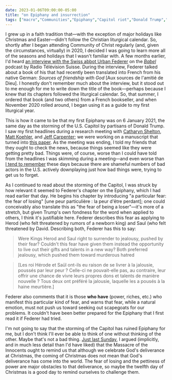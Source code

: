 ```yaml
---
date: 2023-01-06T09:00:00-05:00
title: "on Epiphany and insurrection"
tags: ["macro","Communities","Epiphany","Capitol riot","Donald Trump","Herod","liturgical calendar","Radio Télévision Suisse","faith transition","COVID-19","podcasts","Saul","Massacre of the Innocents"]
---
```

I grew up in a faith tradition that—with the exception of major holidays like Christmas and Easter—didn't follow the Christian liturgical calendar. So, shortly after I began attending Community of Christ regularly (and, given the circumstances, virtually) in 2020, I decided I was going to learn more all of the seasons and holidays that I wasn't familiar with. A few months earlier, I'd heard [an interview with the Swiss abbot Urban Federer](https://www.rts.ch/audio-podcast/2021/audio/dieu-mon-ami-25098851.html) on the *[Babel](https://www.rts.ch/audio-podcast/2021/emission/babel-25000879.html)* podcast by Radio Télévision Suisse. During the interview, Federer talked about a book of his that had recently been translated into French from his native German: *Sources of friendship with God* [Aux sources de l'amitié de Dieu]. I honestly don't remember much about the interview, but it stood out to me enough for me to write down the title of the book—perhaps because I knew that its chapters followed the liturgical calendar. So, that summer, I ordered that book (and two others) from a French bookseller, and when November 2020 rolled around, I began using it as a guide to my first liturgical year.

This is how it came to be that my first Epiphany was on 6 January 2021, the same day as the storming of the U.S. Capitol by partisans of Donald Trump. I saw my first headlines during a research meeting with [Catharyn Shelton](https://www.catharyn.com/), [Matt Koehler](http://www.matt-koehler.com/), and [Jeff Carpenter](https://twitter.com/JeffpCarpenter); we were working on a manuscript that turned into [this paper](https://spencergreenhalgh.com/work/investigating-offerings-and-downloads-on-teacherspayteachers/). As the meeting was ending, I told my friends that they ought to check the news, because things seemed like they were getting pretty bad. Things were, of course, worse than I could have told from the headlines I was skimming during a meeting—and even worse than [I tend to remember](https://spencergreenhalgh.com/communities/2021-12-13-i-have/) these days because there are shameful numbers of bad actors in the U.S. actively downplaying just how bad things were, trying to get us to forget.

As I continued to read about the storming of the Capitol, I was struck by how relevant it seemed to Federer's chapter on the Epiphany, which I had read earlier that day. He begins his chapter by introducing "a particular fear: the fear of losing" [une peur particulière : la peur d'être perdant]; one could conceivably also translate this as "the fear of being a loser"—it's more of a stretch, but given Trump's own fondness for the word when applied to others, I think it's justifiable here. Federer describes this fear as applying to Herod (who felt threatened by rumors of a newborn king) and Saul (who felt threatened by David. Describing both, Federer has this to say:

> Were Kings Herod and Saul right to surrender to jealousy, pushed by their fear? Couldn't this fear have given them instead the opportunity to live out their gifts and talents in a new way? Both preferred jealousy, which pushed them toward murderous hatred

> [Les roi Hérode et Saül ont-ils eu raison de se livrer à la jalousie, poussés par leur peur ? Celle-ci ne pouvait-elle pas, au contraire, leur offrir une chance de vivre leurs propres dons et talents de manière nouvelle ? Tous deux ont préféré la jalousie, laquelle les a pousés à la haine meurtière.]

Federer also comments that it is those **who have** (power, riches, etc.) who manifest this particular kind of fear, and warns that fear, while a natural emotion, must not push us toward seeking out scapegoats for our problems. It couldn't have been better prepared for the Epiphany that I first read it if Federer had tried.

I'm not going to say that the storming of the Capitol has ruined Epiphany for me, but I don't think I'll ever be able to think of one without thinking of the other. Maybe that's not a bad thing. [Just last Sunday](https://spencergreenhalgh.com/communities/disciples-generous-response-for-1-january-2023/), I argued (implicitly, and in much less detail than I'd have liked) that the Massacre of the Innocents ought to remind us that although we celebrate God's deliverance at Christmas, the coming of Christmas does not mean that God's deliverance has come into the world. The fear of losing and the pettiness of power are major obstacles to that deliverance, so maybe the twelfth day of Christmas is a good day to remind ourselves to challenge them. 